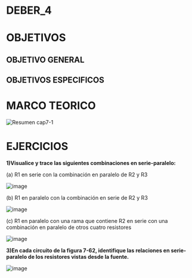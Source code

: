 # DEBER_4

# OBJETIVOS

## OBJETIVO GENERAL 



## OBJETIVOS ESPECIFICOS



# MARCO TEORICO

![Resumen cap7-1](https://user-images.githubusercontent.com/93361435/144931363-54e479b7-32c9-4810-ab65-e0d0470adb57.jpg)



# EJERCICIOS

**1)Visualice y trace las siguientes combinaciones en serie-paralelo:**

(a) R1 en serie con la combinación en paralelo de R2 y R3

![image](https://user-images.githubusercontent.com/93361435/145428423-16cb6486-b8ca-4df8-a633-ab813d17abbf.png)

(b) R1 en paralelo con la combinación en serie de R2 y R3

![image](https://user-images.githubusercontent.com/93361435/145429169-645a7828-d978-4b1f-87e1-29f3b0968456.png)

(c) R1 en paralelo con una rama que contiene R2 en serie con una combinación en paralelo de otros cuatro resistores

![image](https://user-images.githubusercontent.com/93361435/145429821-a12c8845-1f1a-4fb8-88b0-1c504758c6bd.png)


**3)En cada circuito de la figura 7-62, identifique las relaciones en serie-paralelo de los resistores vistas desde la fuente.**

![image](https://user-images.githubusercontent.com/93361435/145430481-42e0e8d8-4245-4cdb-870c-7b2388459049.png)



